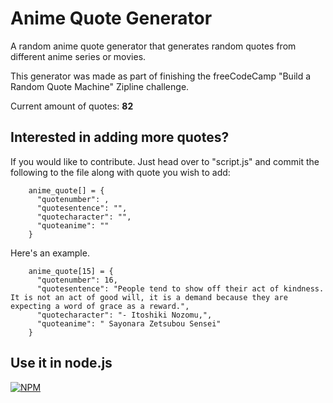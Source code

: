 # Anime Quote Generator
A random anime quote generator that generates random quotes from different anime series or movies.

This generator was made as part of finishing the freeCodeCamp "Build a Random Quote Machine" Zipline challenge.

Current amount of quotes: **82**

## Interested in adding more quotes?
If you would like to contribute. Just head over to "script.js" and commit the following to the file along with quote you wish to add:

```
    anime_quote[] = {
      "quotenumber": ,
      "quotesentence": "",
      "quotecharacter": "",
      "quoteanime": ""
    }
```


Here's an example.
```
    anime_quote[15] = {
      "quotenumber": 16,
      "quotesentence": "People tend to show off their act of kindness. It is not an act of good will, it is a demand because they are expecting a word of grace as a reward.",
      "quotecharacter": "- Itoshiki Nozomu,",
      "quoteanime": " Sayonara Zetsubou Sensei"
    }
```

## Use it in node.js
[![NPM](https://nodei.co/npm/animequote.png?downloads=true&downloadRank=true&stars=true)](https://nodei.co/npm/animequote/)
